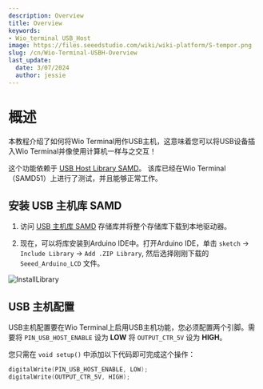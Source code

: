 ```yaml
---
description: Overview
title: Overview
keywords:
- Wio_terminal USB_Host
image: https://files.seeedstudio.com/wiki/wiki-platform/S-tempor.png
slug: /cn/Wio-Terminal-USBH-Overview
last_update:
  date: 3/07/2024
  author: jessie
---
```


# 概述

本教程介绍了如何将Wio Terminal用作USB主机，这意味着您可以将USB设备插入Wio Terminal并像使用计算机一样与之交互！

这个功能依赖于 [USB Host Library SAMD](https://github.com/gdsports/USB_Host_Library_SAMD)。 该库已经在Wio Terminal（SAMD51）上进行了测试，并且能够正常工作。

## 安装 USB 主机库 SAMD

1. 访问 [USB 主机库 SAMD](https://github.com/gdsports/USB_Host_Library_SAMD) 存储库并将整个存储库下载到本地驱动器。

2. 现在，可以将库安装到Arduino IDE中。打开Arduino IDE，单击 `sketch` -> `Include Library` -> `Add .ZIP Library`, 然后选择刚刚下载的 `Seeed_Arduino_LCD` 文件。

![InstallLibrary](https://files.seeedstudio.com/wiki/Wio-Terminal/img/Xnip2019-11-21_15-50-13.jpg)

## USB 主机配置

USB主机配置要在Wio Terminal上启用USB主机功能，您必须配置两个引脚。需要将 `PIN_USB_HOST_ENABLE` 设为 **LOW** 将 `OUTPUT_CTR_5V` 设为 **HIGH**。

您只需在 `void setup()` 中添加以下代码即可完成这个操作：

```cpp
digitalWrite(PIN_USB_HOST_ENABLE, LOW);
digitalWrite(OUTPUT_CTR_5V, HIGH);
```
